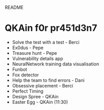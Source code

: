 README

# QKAin f0r pr451d3n7

- Solve the test with a test - Berci
- Ex0dus - Pepe
- Treasure hunt - Pepe
- Vulnerability details app
- NeuralNetwork training data visualisation
- Funbot
- Fox detector
- Help the team to find errors - Dani
- Obsessive placement - Berci
- Perfect Timing
- Design Spree - QKAin
- Easter Egg - QKAin (11:30)

